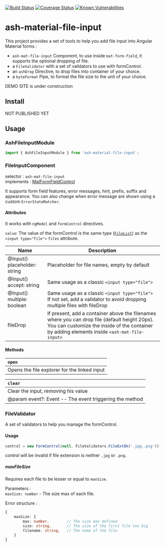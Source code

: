 [![Build Status](https://travis-ci.com/Ashlook/ash-material-file-input.svg?branch=master)](https://travis-ci.com/Ashlook/ash-material-file-input)
[![Coverage Status](https://coveralls.io/repos/github/Ashlook/ash-material-file-input/badge.svg?branch=master)](https://coveralls.io/github/Ashlook/ash-material-file-input?branch=master)
[![Known Vulnerabilities](https://snyk.io/test/github/Ashlook/ash-material-file-input/badge.svg)](https://snyk.io/test/github/Ashlook/ash-material-file-input)

# ash-material-file-input

This project provides a set of tools to help you add file input into Angular Material forms :

* `ash-mat-file-input` Component, to use inside `mat-form-field`, it supports the optional dropping of file.
* a `FileValidator` with a set of validators to use with formControl.
* an `ashDrop` Directive, to drop files into container of your choice.
* a `byteFormat` Pipe, to format the file size to the unit of your choice.

DEMO SITE is under construction

## Install

NOT PUBLISHED YET
<!-- ```
    npm i ash-material-file-input
``` -->

## Usage

### AshFileInputModule

```ts
import { AshFileInputModule } from 'ash-material-file-input';
```

### FileInputComponent

selector : `ash-mat-file-input`  
implements : [MatFormFieldControl](https://material.angular.io/components/form-field/api#MatFormFieldControl)

It supports form field features, error messages, hint, prefix, suffix and appearance. You can also change when error message are shown using a custom `ErrorStateMatcher`.

#### Attributes

It works with `ngModel` and `formControl` directives.  

`value`: The value of the formControl is the same type ([`FileList`](https://developer.mozilla.org/en-US/docs/Web/API/FileList)) as the `<input type="file">`
 `files` attribute.

| Name                            | Description                                                                                                                                                                                      |
| ------------------------------- | ------------------------------------------------------------------------------------------------------------------------------------------------------------------------------------------------ |
| @Input()<br>placeholder: string | Placeholder for file names, empty by default                                                                                                                                                     |
| @Input()<br>accept: string      | Same usage as a classic `<input type="file">`                                                                                                                                                    |
| @Input()<br>multiple: boolean   | Same usage as a classic `<input type="file">`<br>If not set, add a validator to avoid dropping multiple files with fileDrop                                                                      |
| fileDrop                        | If present, add a container above the filenames where you can drop file (default height 20px).<br>You can customize the inside of the container by adding elements inside `<ash-mat-file-input>` |

#### Methods

| `open`                                       |
| :------------------------------------------- |
| Opens the file explorer for the linked input |

| `clear`                                                 |
| :------------------------------------------------------ |
| Clear the input, removing his value                     |
| @param event?: Event -- The event triggering the method |

### FileValidator

A set of validators to help you manage the formControl.

#### Usage
```ts
control = new FormControl(null, FileValidators.FileExtOk('.jpg,.png'));
```
control will be invalid if file extension is neither `.jpg` or `.png`.

##### maxFileSize

Requires each file to be lesser or equal to `maxSize`.

Parameters :  
`maxSize: number` - The size max of each file.

Error structure :  
```ts
{
    maxSize: {
        max: number,        // The size max defined
        size: string,       // The size of the first file too big
        filename: string,   // The name of the file
    }
}
```
